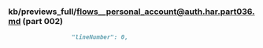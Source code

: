 ### kb/previews_full/flows__personal_account@auth.har.part036.md (part 002)

```md
                  "lineNumber": 0,
                    
```

```

